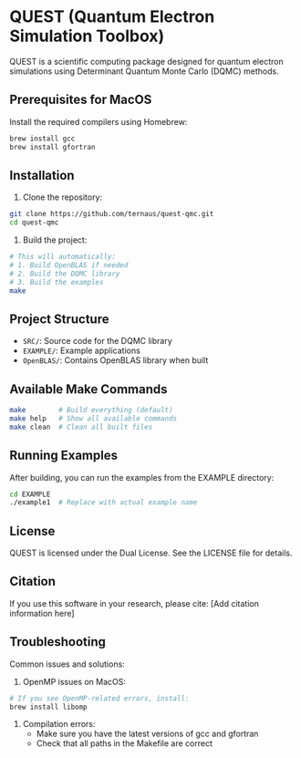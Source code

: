 # QUEST (Quantum Electron Simulation Toolbox)

QUEST is a scientific computing package designed for quantum electron simulations using Determinant Quantum Monte Carlo (DQMC) methods.

## Prerequisites for MacOS

Install the required compilers using Homebrew:

```bash
brew install gcc
brew install gfortran
```

## Installation

1. Clone the repository:

```bash
git clone https://github.com/ternaus/quest-qmc.git
cd quest-qmc
```

1. Build the project:

```bash
# This will automatically:
# 1. Build OpenBLAS if needed
# 2. Build the DQMC library
# 3. Build the examples
make
```

## Project Structure

- `SRC/`: Source code for the DQMC library
- `EXAMPLE/`: Example applications
- `OpenBLAS/`: Contains OpenBLAS library when built

## Available Make Commands

```bash
make        # Build everything (default)
make help   # Show all available commands
make clean  # Clean all built files
```

## Running Examples

After building, you can run the examples from the EXAMPLE directory:

```bash
cd EXAMPLE
./example1  # Replace with actual example name
```

## License

QUEST is licensed under the Dual License. See the LICENSE file for details.

## Citation

If you use this software in your research, please cite:
[Add citation information here]

## Troubleshooting

Common issues and solutions:

1. OpenMP issues on MacOS:

```bash
# If you see OpenMP-related errors, install:
brew install libomp
```

1. Compilation errors:
   - Make sure you have the latest versions of gcc and gfortran
   - Check that all paths in the Makefile are correct
